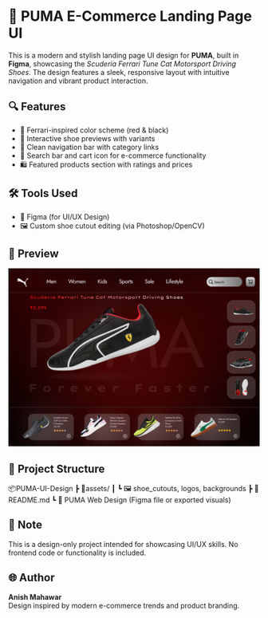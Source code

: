 # 🐾 PUMA E-Commerce Landing Page UI

This is a modern and stylish landing page UI design for **PUMA**, built in **Figma**, showcasing the *Scuderia Ferrari Tune Cat Motorsport Driving Shoes*. The design features a sleek, responsive layout with intuitive navigation and vibrant product interaction.

## 🔍 Features

- 🚗 Ferrari-inspired color scheme (red & black)
- 👟 Interactive shoe previews with variants
- 🧭 Clean navigation bar with category links
- 🔎 Search bar and cart icon for e-commerce functionality
- 🛍️ Featured products section with ratings and prices

## 🛠 Tools Used

- 🎨 Figma (for UI/UX Design)
- 🖼 Custom shoe cutout editing (via Photoshop/OpenCV)

## 📸 Preview

![UI Preview](./PUMA%20WEB.png)

## 📁 Project Structure

📦PUMA-UI-Design
┣ 📁assets/
┃ ┗ 🖼️ shoe_cutouts, logos, backgrounds
┣ 📝 README.md
┗ 🎨 PUMA Web Design (Figma file or exported visuals)

## 📌 Note

This is a design-only project intended for showcasing UI/UX skills. No frontend code or functionality is included.

## 🌐 Author

**Anish Mahawar**  
Design inspired by modern e-commerce trends and product branding.

